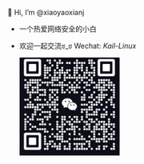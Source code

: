 

👋 Hi, I’m @xiaoyaoxianj

- 一个热爱网络安全的小白 
- 欢迎一起交流ಠ_ಠ  Wechat: _Kail-Linux_

  <img src="./xiaoyaoj.jpg" width="200px" />

